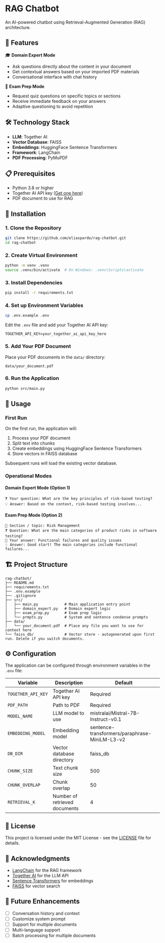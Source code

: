 # RAG Chatbot

An AI-powered chatbot using Retrieval-Augmented Generation (RAG) architecture.

## 🚀 Features

🎓 **Domain Expert Mode**

- Ask questions directly about the content in your document
- Get contextual answers based on your imported PDF materials
- Conversational interface with chat history

📝 **Exam Prep Mode**

- Request quiz questions on specific topics or sections
- Receive immediate feedback on your answers
- Adaptive questioning to avoid repetition

## 🛠️ Technology Stack

- **LLM**: Together AI
- **Vector Database**: FAISS
- **Embeddings**: HuggingFace Sentence Transformers
- **Framework**: LangChain
- **PDF Processing**: PyMuPDF

## 📋 Prerequisites

- Python 3.8 or higher
- Together AI API key ([Get one here](https://together.ai/))
- PDF document to use for RAG

## 🔧 Installation

### 1. Clone the Repository

```bash
git clone https://github.com/eliaspardo/rag-chatbot.git
cd rag-chatbot
```

### 2. Create Virtual Environment

```bash
python -m venv .venv
source .venv/bin/activate  # On Windows: .venv\Scripts\activate
```

### 3. Install Dependencies

```bash
pip install -r requirements.txt
```

### 4. Set up Environment Variables

```bash
cp .env.example .env
```

Edit the `.env` file and add your Together AI API key:

```env
TOGETHER_API_KEY=your_together_ai_api_key_here
```

### 5. Add Your PDF Document

Place your PDF documents in the `data/` directory:

```
data/your_document.pdf
```

### 6. Run the Application

```bash
python src/main.py
```

## 🎯 Usage

### First Run

On the first run, the application will:

1. Process your PDF document
2. Split text into chunks
3. Create embeddings using HuggingFace Sentence Transformers
4. Store vectors in FAISS database

Subsequent runs will load the existing vector database.

### Operational Modes

#### Domain Expert Mode (Option 1)

```
❓ Your question: What are the key principles of risk-based testing?
💡 Answer: Based on the context, risk-based testing involves...
```

#### Exam Prep Mode (Option 2)

```
🧠 Section / topic: Risk Management
❓ Question: What are the main categories of product risks in software testing?
📝 Your answer: Functional failures and quality issues
💡 Answer: Good start! The main categories include functional failures...
```

## 🏗️ Project Structure

```
rag-chatbot/
├── README.md
├── requirements.txt
├── .env.example
├── .gitignore
├── src/
│   ├── main.py            # Main application entry point
│   ├── domain_expert.py   # Domain expert logic
│   ├── exam_prep.py       # Exam prep logic
│   └── prmpts.py          # System and sentence condense prompts
├── data/
│   └── your_document.pdf  # Place any file you want to use for context here
└── faiss_db/              # Vector store - autogenerated upon first run. Delete if you switch documents.
```

## ⚙️ Configuration

The application can be configured through environment variables in the `.env` file:

| Variable           | Description                   | Default                                       |
| ------------------ | ----------------------------- | --------------------------------------------- |
| `TOGETHER_API_KEY` | Together AI API key           | Required                                      |
| `PDF_PATH`         | Path to PDF                   | Required                                      |
| `MODEL_NAME`       | LLM model to use              | mistralai/Mistral-7B-Instruct-v0.1            |
| `EMBEDDING_MODEL`  | Embedding model               | sentence-transformers/paraphrase-MiniLM-L3-v2 |
| `DB_DIR`           | Vector database directory     | faiss_db                                      |
| `CHUNK_SIZE`       | Text chunk size               | 500                                           |
| `CHUNK_OVERLAP`    | Chunk overlap                 | 50                                            |
| `RETRIEVAL_K`      | Number of retrieved documents | 4                                             |

## 📝 License

This project is licensed under the MIT License - see the [LICENSE](LICENSE) file for details.

## 🙏 Acknowledgments

- [LangChain](https://langchain.com/) for the RAG framework
- [Together AI](https://together.ai/) for the LLM API
- [Sentence Transformers](https://www.sbert.net/) for embeddings
- [FAISS](https://github.com/facebookresearch/faiss) for vector search

## 🔮 Future Enhancements

- [ ] Conversation history and context
- [ ] Customize system prompt
- [ ] Support for multiple documents
- [ ] Multi-language support
- [ ] Batch processing for multiple documents
